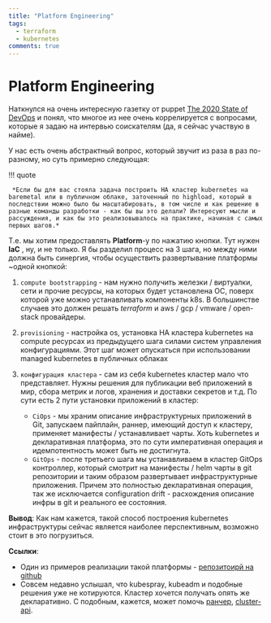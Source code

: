 ```yaml
---
title: "Platform Engineering"
tags:
  - terraform
  - kubernetes
comments: true
---
```


# Platform Engineering

Наткнулся на очень интересную газетку от puppet [The 2020 State of DevOps](https://puppet.com/resources/report/2020-state-of-devops-report/) и понял, что многое из нее очень коррелируется с вопросами, которые я задаю на интервью соискателям (да, я сейчас участвую в найме).

У нас есть очень абстрактный вопрос, который звучит из раза в раз по-разному, но суть примерно следующая:

!!! quote

     *Если бы для вас стояла задача построить HA кластер kubernetes на baremetal или в публичном облаке, заточенный по highload, который в последствии можно было бы масштабировать, в том числе и как решение в разные команды разработки - как бы вы это делали? Интересуют мысли и рассуждения, и как бы это реализовывалось на практике, начиная с самых первых шагов.*


Т.е. мы хотим предоставлять **Platform**-у по нажатию кнопки. Тут нужен **IaC** , ну, и не только. Я бы разделил процесс на 3 шага, но между ними должна быть синергия, чтобы осуществить развертывание платформы ~одной кнопкой:

1. `compute bootstrapping` - нам нужно получить железки / виртуалки, сети и прочие ресурсы, на которых будет установлена ОС, поверх которой уже можно устанавливать компоненты k8s. В большинстве случаев это должен решать *terraform* и aws / gcp / vmware / open-stack  провайдеры.

2. `provisioning` - настройка os, установка HA кластера kubernetes на compute ресурсах из предыдущего шага силами систем управления конфигурациями. Этот шаг может опускаться при использовании managed kubernetes в публичных облаках

3. `конфигурация кластера` - сам из себя kubernetes кластер мало что представляет. Нужны решения для публикации веб приложений в мир, сбора метрик и логов, хранения и доставки секретов и т.д. По сути есть 2 пути установки приложений в кластер:
     - `CiOps` - мы храним описание инфраструктурных приложений в Git, запускаем пайплайн, раннер, имеющий доступ к кластеру, применяет манифесты / устанавливает чарты. Хоть kubernetes и декларативная платформа, это по сути императивная операция и идемпотентность может быть не достигнута.
     - `GitOps` - после третьего шага мы устанавливаем в кластер GitOps контроллер, который смотрит на манифесты / helm чарты в git репозитории и таким образом развертывает инфраструктурные приложения. Причем это полностью декларативная операция, так же исключается configuration drift - расхождения описание инфры в git и реального ее состояния.

**Вывод**: Как нам кажется, такой способ построения kubernetes инфраструктуры сейчас является наиболее перспективным, возможно стоит в это погрузиться.

**Ссылки**:
- Один из примеров реализации такой платформы - [репозитоирй на github](https://github.com/maddevsio/aws-eks-base)
- Совсем недавно услышал, что kubespray, kubeadm и подобные решения уже не котируются. Кластер хочется получать опять же декларативно. С подобным, кажется, может помочь [ранчер](https://docs.ranchermanager.rancher.io/v2.5/pages-for-subheaders/kubernetes-clusters-in-rancher-setup), [cluster-api](https://cluster-api.sigs.k8s.io/user/concepts.html).
